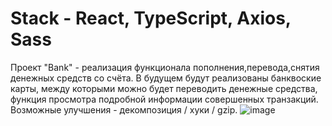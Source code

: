 # Stack - React, TypeScript, Axios, Sass
Проект "Bank" - реализация функционала пополнения,перевода,снятия денежных средств со счёта. В будущем будут реализованы банквоские карты, между которыми можно будет переводить денежные средства, функция просмотра подробной информации совершенных транзакций.
Возможные улучшения - декомпозиция / хуки / gzip.
![image](https://github.com/sk1wz/Learning/assets/78929376/5f07cc34-ee1e-4e21-bc0e-82c6ddd9aafc)
